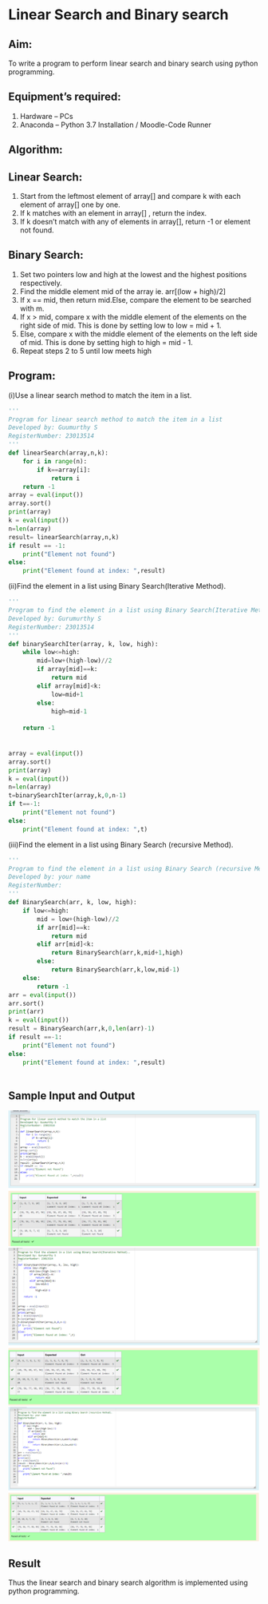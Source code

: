 # Linear Search and Binary search
## Aim:
To write a program to perform linear search and binary search using python programming.
## Equipment’s required:
1.	Hardware – PCs
2.	Anaconda – Python 3.7 Installation / Moodle-Code Runner
## Algorithm:
## Linear Search:
1.	Start from the leftmost element of array[] and compare k with each element of array[] one by one.
2.	If k matches with an element in array[] , return the index.
3.	If k doesn’t match with any of elements in array[], return -1 or element not found.
## Binary Search:
1.	Set two pointers low and high at the lowest and the highest positions respectively.
2.	Find the middle element mid of the array ie. arr[(low + high)/2]
3.	If x == mid, then return mid.Else, compare the element to be searched with m.
4.	If x > mid, compare x with the middle element of the elements on the right side of mid. This is done by setting low to low = mid + 1.
5.	Else, compare x with the middle element of the elements on the left side of mid. This is done by setting high to high = mid - 1.
6.	Repeat steps 2 to 5 until low meets high
## Program:
(i)Use a linear search method to match the item in a list.
```python
''' 
Program for linear search method to match the item in a list
Developed by: Guumurthy S
RegisterNumber: 23013514
'''
def linearSearch(array,n,k):
    for i in range(n):
        if k==array[i]:
            return i
    return -1
array = eval(input())
array.sort()
print(array)
k = eval(input())
n=len(array)
result= linearSearch(array,n,k)
if result == -1:
    print("Element not found")
else:
    print("Element found at index: ",result)

```
(ii)Find the element in a list using Binary Search(Iterative Method).
```python
''' 
Program to find the element in a list using Binary Search(Iterative Method)..
Developed by: Gurumurthy S
RegisterNumber: 23013514
'''
def binarySearchIter(array, k, low, high):
    while low<=high:
        mid=low+(high-low)//2
        if array[mid]==k:
            return mid
        elif array[mid]<k:
            low=mid+1
        else:
            high=mid-1
   
    return -1
    
    
array = eval(input())
array.sort()
print(array)
k = eval(input())
n=len(array)
t=binarySearchIter(array,k,0,n-1)
if t==-1:
    print("Element not found")
else:
    print("Element found at index: ",t)

```
(iii)Find the element in a list using Binary Search (recursive Method).
```python
''' 
Program to find the element in a list using Binary Search (recursive Method).
Developed by: your name
RegisterNumber: 
'''
def BinarySearch(arr, k, low, high):
    if low<=high:
        mid = low+(high-low)//2
        if arr[mid]==k:
            return mid
        elif arr[mid]<k:
            return BinarySearch(arr,k,mid+1,high)
        else:
            return BinarySearch(arr,k,low,mid-1)
    else:
        return -1
arr = eval(input())
arr.sort()
print(arr)
k = eval(input())
result = BinarySearch(arr,k,0,len(arr)-1)
if result ==-1:
    print("Element not found")
else:
    print("Element found at index: ",result)
    
```
## Sample Input and Output
![out1](image.png)
![out2](image-1.png)
![out3](image-2.png)



## Result
Thus the linear search and binary search algorithm is implemented using python programming.